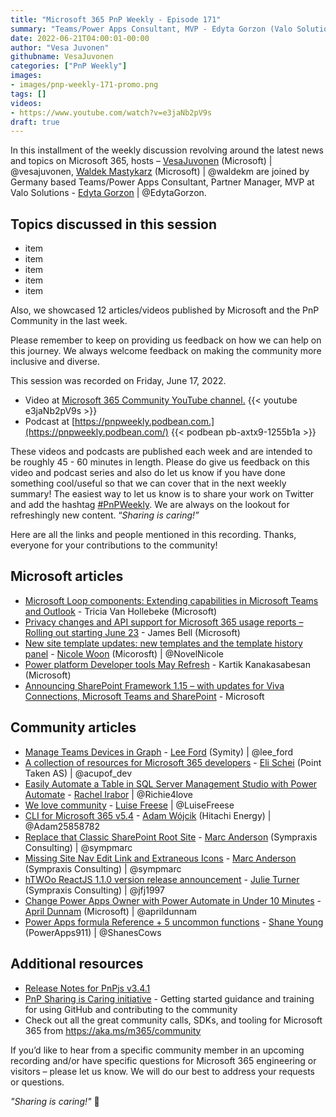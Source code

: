 ```yaml
---
title: "Microsoft 365 PnP Weekly - Episode 171"
summary: "Teams/Power Apps Consultant, MVP - Edyta Gorzon (Valo Solutions), joins Microsoft’s Vesa Juvonen and Waldek Mastykarz to discuss technology adoption, vision re-engineering, tips for anyone curious about a career in technology plus latest 24 articles/videos from Microsoft/Community this week."
date: 2022-06-21T04:00:01-00:00
author: "Vesa Juvonen"
githubname: VesaJuvonen
categories: ["PnP Weekly"]
images:
- images/pnp-weekly-171-promo.png
tags: []
videos:
- https://www.youtube.com/watch?v=e3jaNb2pV9s
draft: true
---
```


In this installment of the weekly discussion revolving around the latest news and topics on Microsoft 365, hosts – [VesaJuvonen](http://twitter.com/vesajuvonen) (Microsoft) | @vesajuvonen, [Waldek Mastykarz](http://twitter.com/waldekm) (Microsoft) | @waldekm are joined by Germany based Teams/Power Apps Consultant, Partner Manager, MVP at Valo Solutions - [Edyta Gorzon](https://twitter.com/EdytaGorzon) \| @EdytaGorzon. 

## Topics discussed in this session

* item
* item
* item
* item
* item

Also, we showcased 12 articles/videos published by Microsoft and the PnP Community in the last week.  

Please remember to keep on providing us feedback on how we can help on this journey. We always welcome feedback on making the community more inclusive and diverse.

This session was recorded on Friday, June 17, 2022.

*   Video at [Microsoft 365 Community YouTube channel.](https://aka.ms/m365pnp-videos)
    {{< youtube e3jaNb2pV9s >}}
*   Podcast at [https://pnpweekly.podbean.com.](https://pnpweekly.podbean.com/) 
    {{< podbean pb-axtx9-1255b1a >}}

These videos and podcasts are published each week and are intended to be roughly 45 - 60 minutes in length.  Please do give us feedback on this video and podcast series and also do let us know if you have done something cool/useful so that we can cover that in the next weekly summary! The easiest way to let us know is to share your work on Twitter and add the hashtag [#PnPWeekly](https://twitter.com/search?q=%23pnpweekly). We are always on the lookout for refreshingly new content. “_Sharing is caring!”_ 

Here are all the links and people mentioned in this recording. Thanks, everyone for your contributions to the community!

## Microsoft articles

* [Microsoft Loop components: Extending capabilities in Microsoft Teams and Outlook](https://techcommunity.microsoft.com/t5/microsoft-365-blog/microsoft-loop-components-extending-capabilities-in-microsoft/ba-p/3530785) - Tricia Van Hollebeke (Microsoft)
* [Privacy changes and API support for Microsoft 365 usage reports – Rolling out starting June 23](https://techcommunity.microsoft.com/t5/microsoft-365-blog/privacy-changes-and-api-support-for-microsoft-365-usage-reports/ba-p/3535694) - James Bell (Microsoft)
* [New site template updates: new templates and the template history panel](https://techcommunity.microsoft.com/t5/microsoft-sharepoint-blog/new-site-template-updates-new-templates-and-the-template-history/ba-p/3517769) - [Nicole Woon](https://twitter.com/NovelNicole) (Micorosft) | @NovelNicole
* [Power platform Developer tools May Refresh](https://powerapps.microsoft.com/en-us/blog/power-platform-developer-tools-may-refresh/) - Kartik Kanakasabesan (Microsoft)
* [Announcing SharePoint Framework 1.15 – with updates for Viva Connections, Microsoft Teams and SharePoint](https://devblogs.microsoft.com/microsoft365dev/announcing-sharepoint-framework-1-15-with-updates-for-viva-connections-microsoft-teams-and-sharepoint/) - Microsoft


## Community articles

* [Manage Teams Devices in Graph](https://pnp.github.io/blog/post/manage-teams-devices-in-graph/) - [Lee Ford](https://twitter.com/lee_ford) (Symity) | @lee_ford
* [A collection of resources for Microsoft 365 developers](https://pnp.github.io/blog/post/a-collection-of-resources-for-m365-devs/) - [Eli Schei](https://twitter.com/acupof_dev) (Point Taken AS) | @acupof_dev
* [Easily Automate a Table in SQL Server Management Studio with Power Automate](https://pnp.github.io/blog/post/easily-automate-a-table-in-ssms/) - [Rachel Irabor](https://twitter.com/Richie4love) | @Richie4love
* [We love community](https://pnp.github.io/blog/post/we-love-community/) - [Luise Freese](https://twitter.com/LuiseFreese) | @LuiseFreese
* [CLI for Microsoft 365 v5.4](https://pnp.github.io/blog/cli-for-microsoft-365/cli-for-microsoft-365-v5-4/) - [Adam Wójcik](https://twitter.com/Adam25858782) (Hitachi Energy) | @Adam25858782
* [Replace that Classic SharePoint Root Site](https://sympmarc.com/2022/06/23/replace-that-classic-sharepoint-root-site/) - [Marc Anderson](https://twitter.com/sympmarc) (Sympraxis Consulting) | @sympmarc
* [Missing Site Nav Edit Link and Extraneous Icons](https://sympmarc.com/2022/06/22/missing-site-nav-edit-link-and-extraneous-icons/) - [Marc Anderson](https://twitter.com/sympmarc) (Sympraxis Consulting) | @sympmarc
* [hTWOo ReactJS 1.1.0 version release announcement](https://twitter.com/hTWOoUI/status/1539283252468391942) - [Julie Turner](https://twitter.com/jfj1997) (Sympraxis Consulting) | @jfj1997
* [Change Power Apps Owner with Power Automate in Under 10 Minutes](https://www.youtube.com/watch?v=DgBIVuf9HeI) - [April Dunnam](https://twitter.com/aprildunnam) (Microsoft) | @aprildunnam
* [Power Apps formula Reference + 5 uncommon functions](https://www.youtube.com/watch?v=SBAfhTbgLsQ) - [Shane Young](https://twitter.com/ShanesCows) (PowerApps911) | @ShanesCows
  
## Additional resources

* [Release Notes for PnPjs v3.4.1](https://pnp.github.io/pnpjs/)  
* [PnP Sharing is Caring initiative](https://aka.ms/sharing-is-caring) - Getting started guidance and training for using GitHub and contributing to the community
* Check out all the great community calls, SDKs, and tooling for Microsoft 365 from <https://aka.ms/m365/community>

If you’d like to hear from a specific community member in an upcoming recording and/or have specific questions for Microsoft 365 engineering or visitors – please let us know. We will do our best to address your requests or questions.

_"Sharing is caring!"_ 🧡

